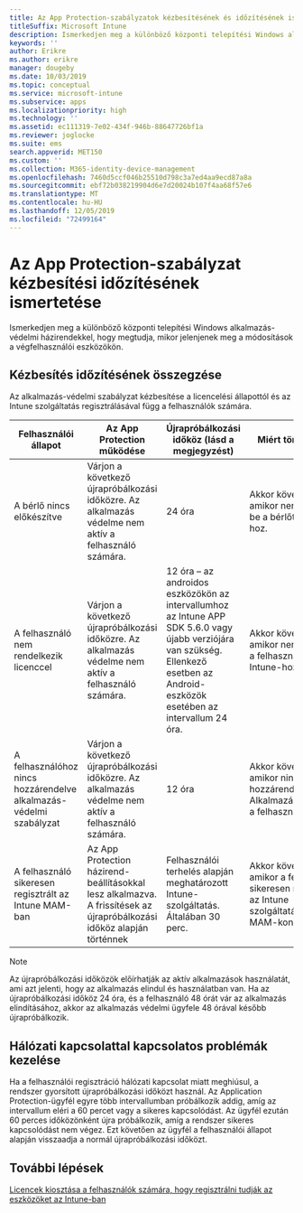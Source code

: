 ```yaml
---
title: Az App Protection-szabályzatok kézbesítésének és időzítésének ismertetése
titleSuffix: Microsoft Intune
description: Ismerkedjen meg a különböző központi telepítési Windows alkalmazás-védelmi házirendekkel, hogy megtudja, mikor kell megjelenniük a végfelhasználói eszközökön.
keywords: ''
author: Erikre
ms.author: erikre
manager: dougeby
ms.date: 10/03/2019
ms.topic: conceptual
ms.service: microsoft-intune
ms.subservice: apps
ms.localizationpriority: high
ms.technology: ''
ms.assetid: ec111319-7e02-434f-946b-88647726bf1a
ms.reviewer: joglocke
ms.suite: ems
search.appverid: MET150
ms.custom: ''
ms.collection: M365-identity-device-management
ms.openlocfilehash: 7460d5ccf046b25510d798c3a7ed4aa9ecd87a8a
ms.sourcegitcommit: ebf72b038219904d6e7d20024b107f4aa68f57e6
ms.translationtype: MT
ms.contentlocale: hu-HU
ms.lasthandoff: 12/05/2019
ms.locfileid: "72499164"
---
```

# <a name="understand-app-protection-policy-delivery-timing"></a>Az App Protection-szabályzat kézbesítési időzítésének ismertetése

Ismerkedjen meg a különböző központi telepítési Windows alkalmazás-védelmi házirendekkel, hogy megtudja, mikor jelenjenek meg a módosítások a végfelhasználói eszközökön.

## <a name="delivery-timing-summary"></a>Kézbesítés időzítésének összegzése

Az alkalmazás-védelmi szabályzat kézbesítése a licencelési állapottól és az Intune szolgáltatás regisztrálásával függ a felhasználók számára.  

|    Felhasználói állapot    |    Az App Protection működése     |    Újrapróbálkozási időköz (lásd a megjegyzést)    |    Miért történik ez?    |
|-----------------------------------------------------|-------------------------------------------------------------------------------------------------|--------------------------------------------------------------------------------------|-----------------------------------------------------------------------------------------------------------|
|    A bérlő nincs előkészítve    |    Várjon a következő újrapróbálkozási időközre.  Az alkalmazás védelme nem aktív a felhasználó számára.    |    24 óra    |    Akkor következik be, amikor nem állította be a bérlőt az Intune-hoz.    |
|    A felhasználó nem rendelkezik licenccel     |    Várjon a következő újrapróbálkozási időközre.  Az alkalmazás védelme nem aktív a felhasználó számára.     |    12 óra – az androidos eszközökön az intervallumhoz az Intune APP SDK 5.6.0 vagy újabb verziójára van szükség. Ellenkező esetben az Android-eszközök esetében az intervallum 24 óra.   |    Akkor következik be, amikor nem licencelte a felhasználót az Intune-hoz.    |
|    A felhasználóhoz nincs hozzárendelve alkalmazás-védelmi szabályzat    |    Várjon a következő újrapróbálkozási időközre.  Az alkalmazás védelme nem aktív a felhasználó számára.    |    12 óra        |    Akkor következik be, amikor nincs hozzárendelve az Alkalmazásbeállítások a felhasználóhoz.    |
|    A felhasználó sikeresen regisztrált az Intune MAM-ban    |    Az App Protection házirend-beállításokkal lesz alkalmazva.    A frissítések az újrapróbálkozási időköz alapján történnek    |    Felhasználói terhelés alapján meghatározott Intune-szolgáltatás.    Általában 30 perc.     |    Akkor következik be, amikor a felhasználó sikeresen regisztrálta az Intune szolgáltatásban a MAM-konfigurációt.    |

> [!NOTE]
> Az újrapróbálkozási időközök előírhatják az aktív alkalmazások használatát, ami azt jelenti, hogy az alkalmazás elindul és használatban van.  Ha az újrapróbálkozási időköz 24 óra, és a felhasználó 48 órát vár az alkalmazás elindításához, akkor az alkalmazás védelmi ügyfele 48 órával később újrapróbálkozik.

## <a name="handling-network-connectivity-issues"></a>Hálózati kapcsolattal kapcsolatos problémák kezelése

Ha a felhasználói regisztráció hálózati kapcsolat miatt meghiúsul, a rendszer gyorsított újrapróbálkozási időközt használ.  Az Application Protection-ügyfél egyre több intervallumban próbálkozik addig, amíg az intervallum eléri a 60 percet vagy a sikeres kapcsolódást.  Az ügyfél ezután 60 perces időközönként újra próbálkozik, amíg a rendszer sikeres kapcsolódást nem végez. Ezt követően az ügyfél a felhasználói állapot alapján visszaadja a normál újrapróbálkozási időközt.

## <a name="next-steps"></a>További lépések

[Licencek kiosztása a felhasználók számára, hogy regisztrálni tudják az eszközöket az Intune-ban](../fundamentals/licenses-assign.md)


